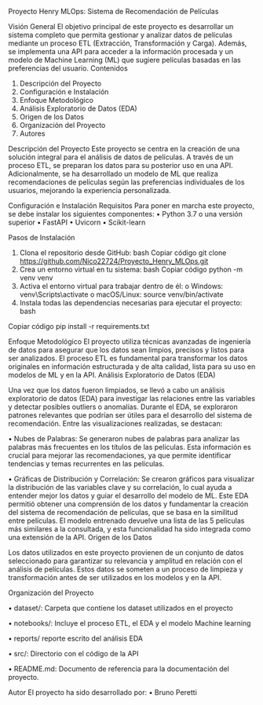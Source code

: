 Proyecto Henry MLOps: Sistema de Recomendación de Películas

Visión General
El objetivo principal de este proyecto es desarrollar un sistema completo que permita gestionar y analizar datos de películas mediante un proceso ETL (Extracción, Transformación y Carga). Además, se implementa una API para acceder a la información procesada y un modelo de Machine Learning (ML) que sugiere películas basadas en las preferencias del usuario.
Contenidos

1.	Descripción del Proyecto
2.	Configuración e Instalación
3.	Enfoque Metodológico
4.	Análisis Exploratorio de Datos (EDA)
5.	Origen de los Datos
6.	Organización del Proyecto
7.	Autores
   
Descripción del Proyecto
Este proyecto se centra en la creación de una solución integral para el análisis de datos de películas. A través de un proceso ETL, se preparan los datos para su posterior uso en una API. Adicionalmente, se ha desarrollado un modelo de ML que realiza recomendaciones de películas según las preferencias individuales de los usuarios, mejorando la experiencia personalizada.

Configuración e Instalación
Requisitos
Para poner en marcha este proyecto, se debe instalar los siguientes componentes:
•	Python 3.7 o una versión superior
•	FastAPI
•	Uvicorn
•	Scikit-learn

Pasos de Instalación
1.	Clona el repositorio desde GitHub:
bash
Copiar código
git clone https://github.com/Nico22724/Proyecto_Henry_MLOps.git
2.	Crea un entorno virtual en tu sistema:
bash
Copiar código
python -m venv venv
3.	Activa el entorno virtual para trabajar dentro de él:
o	Windows: venv\Scripts\activate
o	macOS/Linux: source venv/bin/activate
4.	Instala todas las dependencias necesarias para ejecutar el proyecto:
bash

Copiar código
pip install -r requirements.txt

Enfoque Metodológico
El proyecto utiliza técnicas avanzadas de ingeniería de datos para asegurar que los datos sean limpios, precisos y listos para ser analizados. El proceso ETL es fundamental para transformar los datos originales en información estructurada y de alta calidad, lista para su uso en modelos de ML y en la API. 
Análisis Exploratorio de Datos (EDA)

Una vez que los datos fueron limpiados, se llevó a cabo un análisis exploratorio de datos (EDA) para investigar las relaciones entre las variables y detectar posibles outliers o anomalías. Durante el EDA, se exploraron patrones relevantes que podrían ser útiles para el desarrollo del sistema de recomendación. Entre las visualizaciones realizadas, se destacan:

•	Nubes de Palabras: Se generaron nubes de palabras para analizar las palabras más frecuentes en los títulos de las películas. Esta información es crucial para mejorar las recomendaciones, ya que permite identificar tendencias y temas recurrentes en las películas.

•	Gráficas de Distribución y Correlación: Se crearon gráficos para visualizar la distribución de las variables clave y su correlación, lo cual ayuda a entender mejor los datos y guiar el desarrollo del modelo de ML.
Este EDA permitió obtener una comprensión de los datos y fundamentar la creación del sistema de recomendación de películas, que se basa en la similitud entre películas. El modelo entrenado devuelve una lista de las 5 películas más similares a la consultada, y esta funcionalidad ha sido integrada como una extensión de la API.
Origen de los Datos

Los datos utilizados en este proyecto provienen de un conjunto de datos seleccionado para garantizar su relevancia y amplitud en relación con el análisis de películas. Estos datos se someten a un proceso de limpieza y transformación antes de ser utilizados en los modelos y en la API.

Organización del Proyecto

•	dataset/: Carpeta que contiene los dataset utilizados en el proyecto

•	notebooks/: Incluye el proceso ETL,  el EDA y el modelo Machine learning

•	reports/ reporte escrito del análisis EDA

•	src/: Directorio con el código de la API 

•	README.md: Documento de referencia para la documentación del proyecto.

Autor
El proyecto ha sido desarrollado por:
•	Bruno Peretti

